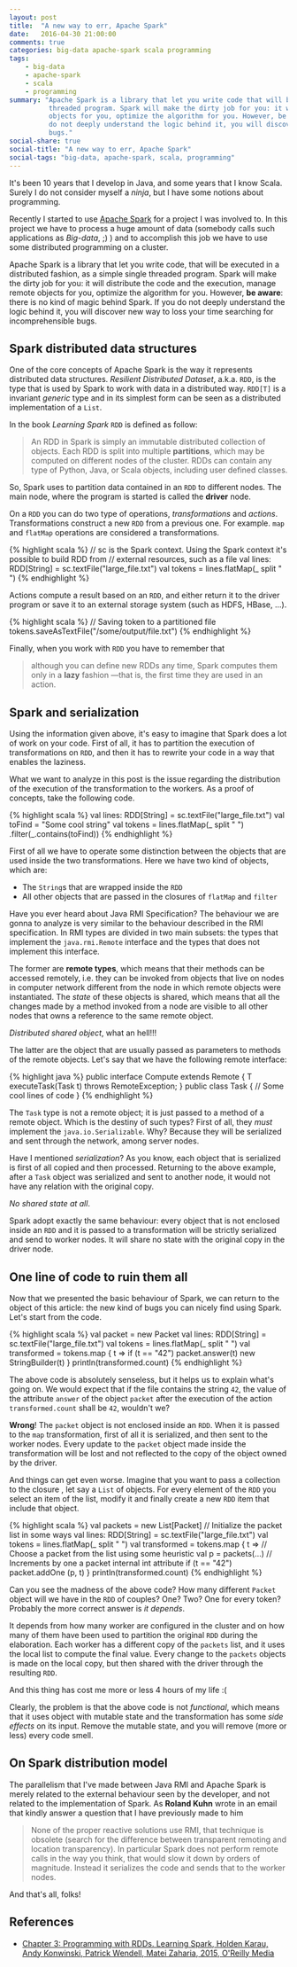 ```yaml
---
layout: post
title:  "A new way to err, Apache Spark"
date:   2016-04-30 21:00:00
comments: true
categories: big-data apache-spark scala programming
tags:
    - big-data
    - apache-spark
    - scala
    - programming
summary: "Apache Spark is a library that let you write code that will be executed in a distributed fashion as a simple single 
          threaded program. Spark will make the dirty job for you: it will distribute the code and the execution, manage remote
          objects for you, optimize the algorithm for you. However, be aware: there is no kind of magic behind Spark. If you
          do not deeply understand the logic behind it, you will discover new way to loss your time searching for incomprehensible 
          bugs."
social-share: true
social-title: "A new way to err, Apache Spark"
social-tags: "big-data, apache-spark, scala, programming"
---
```


It's been 10 years that I develop in Java, and some years that I know Scala. Surely I do not consider myself a *ninja*,
but I have some notions about programming.

Recently I started to use [Apache Spark](http://spark.apache.org/) for a project I was involved to. In this project we
have to process a huge amount of data (somebody calls such applications as *Big-data*, ;) ) and to accomplish this job 
we have to use some distributed programming on a cluster. 

Apache Spark is a library that let you write code, that will be executed in a distributed fashion, as a simple single 
threaded program. Spark will make the dirty job for you: it will distribute the code and the execution, manage remote
objects for you, optimize the algorithm for you. However, **be aware**: there is no kind of magic behind Spark. If you
do not deeply understand the logic behind it, you will discover new way to loss your time searching for incomprehensible 
bugs.

## Spark distributed data structures

One of the core concepts of Apache Spark is the way it represents distributed data structures. *Resilient Distributed 
Dataset*, a.k.a. `RDD`, is the type that is used by Spark to work with data in a distributed way. `RDD[T]` is a 
invariant *generic* type and in its simplest form can be seen as a distributed implementation of a `List`.

In the book *Learning Spark* `RDD` is defined as follow:

> An RDD in Spark is simply an immutable distributed collection of objects. Each RDD is split into multiple **partitions**, 
  which may be computed on different nodes of the cluster. RDDs can contain any type of Python, Java, or Scala objects, 
  including user defined classes.
  
So, Spark uses to partition data contained in an `RDD` to different nodes. The main node, where the program is started
is called the **driver** node.

On a `RDD` you can do two type of operations, *transformations* and *actions*. Transformations construct a new `RDD` 
from a previous one. For example. `map` and `flatMap` operations are considered a transformations.

{% highlight scala %}
// sc is the Spark context. Using the Spark context it's possible to build RDD from 
// external resources, such as a file
val lines: RDD[String] = sc.textFile("large_file.txt")
val tokens = lines.flatMap(_ split " ")
{% endhighlight %}

Actions compute a result based on an `RDD`, and either return it to the driver program or save it 
to an external storage system (such as HDFS, HBase, ...).

{% highlight scala %}
// Saving token to a partitioned file
tokens.saveAsTextFile("/some/output/file.txt")
{% endhighlight %}

Finally, when you work with `RDD` you have to remember that

> although you can define new RDDs any time, Spark computes them only in a **lazy** fashion —that is, the first time 
  they are used in an action.
  
## Spark and serialization

Using the information given above, it's easy to imagine that Spark does a lot of work on your code. First of all, it 
has to partition the execution of transformations on `RDD`, and then it has to rewrite your code in a way that enables
the laziness.

What we want to analyze in this post is the issue regarding the distribution of the execution of the transformation to 
the workers. As a proof of concepts, take the following code.

{% highlight scala %}
val lines: RDD[String] = sc.textFile("large_file.txt")
val toFind = "Some cool string"
val tokens = 
  lines.flatMap(_ split " ")
       .filter(_.contains(toFind))
{% endhighlight %}
 
First of all we have to operate some distinction between the objects that are used inside the two transformations. Here
we have two kind of objects, which are:

 - The `String`s that are wrapped inside the `RDD`
 - All other objects that are passed in the closures of `flatMap` and `filter`
 
Have you ever heard about Java RMI Specification? The behaviour we are gonna to analyze is very similar to the behaviour
described in the RMI specification. In RMI types are divided in two main subsets: the types that implement the 
`java.rmi.Remote` interface and the types that does not implement this interface.
 
The former are **remote types**, which means that their methods can be accessed remotely, i.e. they can be invoked from
objects that live on nodes in computer network different from the node in which remote objects were instantiated. The
*state* of these objects is shared, which means that all the changes made by a method invoked from a node are visible
to all other nodes that owns a reference to the same remote object. 

*Distributed shared object*, what an hell!!!

The latter are the object that are usually passed as parameters to methods of the remote objects. Let's say that we
have the following remote interface:

{% highlight java %}
public interface Compute extends Remote {
    <T> T executeTask(Task<T> t) throws RemoteException;
}
public class Task<K> {
    // Some cool lines of code
}
{% endhighlight %}

The `Task` type is not a remote object; it is just passed to a method of a remote object. Which is the destiny of 
such types? First of all, they *must* implement the `java.io.Serializable`. Why? Because they will be serialized and 
sent through the network, among server nodes. 

Have I mentioned *serialization*? As you know, each object that is serialized is first of all copied and then 
processed. Returning to the above example, after a `Task` object was serialized and sent to another node, it would not 
have any relation with the original copy. 

*No shared state at all*.

Spark adopt exactly the same behaviour: every object that is not enclosed inside an `RDD` and it is passed to a 
transformation will be strictly serialized and send to worker nodes. It will share no state with the original copy in 
the driver node.

## One line of code to ruin them all

Now that we presented the basic behaviour of Spark, we can return to the object of this article: the new kind of bugs 
you can nicely find using Spark. Let's start from the code.

{% highlight scala %}
val packet = new Packet
val lines: RDD[String] = sc.textFile("large_file.txt")
val tokens = lines.flatMap(_ split " ")
val transformed = tokens.map {
  t =>
    if (t == "42") packet.answer(t)
    new StringBuilder(t)
}
println(transformed.count)
{% endhighlight %}
 
The above code is absolutely senseless, but it helps us to explain what's going on. We would expect that if the file 
contains the string `42`, the value of the attribute `answer` of the object `packet` after the execution of the 
action `transformed.count` shall be `42`, wouldn't we? 

**Wrong**! The `packet` object is not enclosed inside an `RDD`. When it is passed to the `map` transformation, first of 
all it is serialized, and then sent to the worker nodes. Every update to the `packet` object made inside the 
transformation will be lost and not reflected to the copy of the object owned by the driver.

And things can get even worse. Imagine that you want to pass a collection to the closure , let say a `List` of objects. For 
every element of the `RDD` you select an item of the list, modify it and finally create a new `RDD` item that include
that object.

{% highlight scala %}
val packets = new List[Packet] // Initialize the packet list in some ways
val lines: RDD[String] = sc.textFile("large_file.txt")
val tokens = lines.flatMap(_ split " ")
val transformed = tokens.map {
  t =>
    // Choose a packet from the list using some heuristic
    val p = packets(...)
    // Increments by one a packet internal int attribute
    if (t == "42") packet.addOne
    (p, t)
}
println(transformed.count)
{% endhighlight %}

Can you see the madness of the above code? How many different `Packet` object will we have in the `RDD` of couples? One?
Two? One for every token? Probably the more correct answer is *it depends*. 

It depends from how many worker are configured in the cluster and on how many of them have been used to partition the 
original `RDD` during the elaboration. Each worker has a different copy of the `packets` list, and it uses the local 
list to compute the final value. Every change to the `packets` objects is made on the local copy, but then shared with 
the driver through the resulting `RDD`.

And this thing has cost me more or less 4 hours of my life :(

Clearly, the problem is that the above code is not *functional*, which means that it uses object with mutable state and 
the transformation has some *side effects* on its input.
Remove the mutable state, and you will remove (more or less) every code smell.

## On Spark distribution model

The parallelism that I've made between Java RMI and Apache Spark is merely related to the external behaviour seen by 
the developer, and not related to the implementation of Spark. As **Roland Kuhn** wrote in an email that kindly answer 
a question that I have previously made to him

> None of the proper reactive solutions use RMI, that technique is obsolete (search for the difference between 
  transparent remoting and location transparency). In particular Spark does not perform remote calls in the way you 
  think, that would slow it down by orders of magnitude. Instead it serializes the code and sends that to the worker 
  nodes.
  
And that's all, folks!
 
## References
- [Chapter 3: Programming with RDDs. Learning Spark, Holden Karau, Andy Konwinski, Patrick Wendell, Matei Zaharia, 
   2015, O'Reilly Media](http://shop.oreilly.com/product/0636920028512.do)